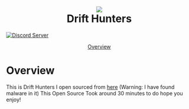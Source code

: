 
<h1 align="center">
  <br>
<img src="https://github.com/Tylerpizza11/Drift-Hunters/blob/main/github/Drift%20Hunters.png?raw=true"></a>
  <br>
  Drift Hunters
  <br>
</h1>
<a href="https://discord.gg/m6RacNBys7">
    <img src="https://discordapp.com/api/guilds/952398424576253992/widget.png?style=shield" alt="Discord Server">
  </a>
  
<p align="center">
  <a href="#overview">Overview</a>
  
</p>


# Overview  
  This is Drift Hunters I open sourced from [here](https://chrome.google.com/webstore/detail/drift-hunters/iecnohknckkefejnkpokbnmnhcbngoik) 
  (Warning: I have found malware in it) This Open Source Took around 30 minutes to do hope you enjoy!


